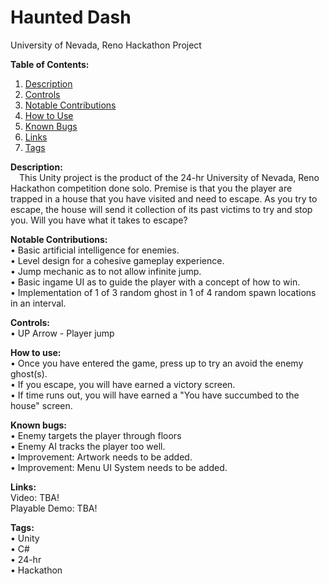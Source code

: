 # Haunted Dash
University of Nevada, Reno Hackathon Project

<b>Table of Contents:</b>
1) [Description](#description)
2) [Controls](#controls)
3) [Notable Contributions](#notable)
3) [How to Use](#run)
4) [Known Bugs](#bugs)
5) [Links](#links)
6) [Tags](#tags)


<a name="description"><b>Description:</b></a> <br />
&emsp;This Unity project is the product of the 24-hr University of Nevada, Reno Hackathon 
competition done solo. Premise is that you the player are trapped in a house that you 
have visited and need to escape. As you try to escape, the house will send it collection 
of its past victims to try and stop you. Will you have what it takes to escape?

<a name="notable"> <b>Notable Contributions:</b></a> <br />
• Basic artificial intelligence for enemies. <br />
• Level design for a cohesive gameplay experience. <br />
• Jump mechanic as to not allow infinite jump. <br />
• Basic ingame UI as to guide the player with a concept of how to win. <br />
• Implementation of 1 of 3 random ghost in 1 of 4 random spawn locations <br />
in an interval.

<a name="controls"><b>Controls:</b></a> <br />
• UP Arrow - Player jump <br />

<a name="run"><b>How to use:</b></a> <br />
• Once you have entered the game, press up to try an avoid the enemy ghost(s). <br />
• If you escape, you will have earned a victory screen. <br />
• If time runs out, you will have earned a "You have succumbed to the house" screen. <br />

<a name="run"><b>Known bugs:</b></a> <br />
• Enemy targets the player through floors <br />
• Enemy AI tracks the player too well. <br />
• Improvement: Artwork needs to be added. <br />
• Improvement: Menu UI System needs to be added. <br />

<a name="links"><b>Links:</b></a> <br />
Video: TBA! <br />
Playable Demo: TBA! <br />

<a name="tags"><b>Tags:</b></a> <br />
• Unity <br />
• C# <br />
• 24-hr <br />
• Hackathon <br />
